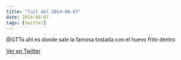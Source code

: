 ```yaml
---
title: "Tuit del 2014-06-07"
date: 2014-06-07
tags: [twitter]
---
```


@GTTo ahí es donde sale la famosa tostada con el huevo frito dentro



[Ver en Twitter](https://twitter.com/i/web/status/475394292878671873)
